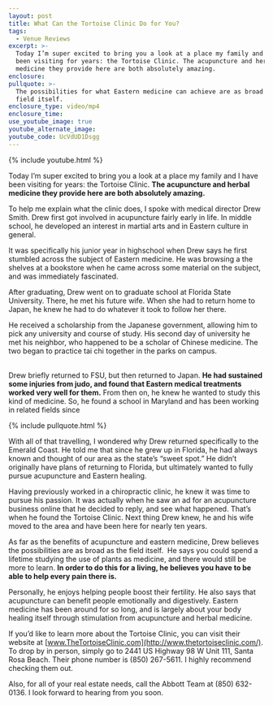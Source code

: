 ```yaml
---
layout: post
title: What Can the Tortoise Clinic Do for You?
tags:
  - Venue Reviews
excerpt: >-
  Today I’m super excited to bring you a look at a place my family and I have
  been visiting for years: the Tortoise Clinic. The acupuncture and herbal
  medicine they provide here are both absolutely amazing.
enclosure:
pullquote: >-
  The possibilities for what Eastern medicine can achieve are as broad as the
  field itself.
enclosure_type: video/mp4
enclosure_time:
use_youtube_image: true
youtube_alternate_image:
youtube_code: UcVdUD1Dsgg
---
```



{% include youtube.html %}

Today I’m super excited to bring you a look at a place my family and I have been visiting for years: the Tortoise Clinic. **The acupuncture and herbal medicine they provide here are both absolutely amazing.**

To help me explain what the clinic does, I spoke with medical director Drew Smith. Drew first got involved in acupuncture fairly early in life. In middle school, he developed an interest in martial arts and in Eastern culture in general.

It was specifically his junior year in highschool when Drew says he first stumbled across the subject of Eastern medicine. He was browsing a the shelves at a bookstore when he came across some material on the subject, and was immediately fascinated.

After graduating, Drew went on to graduate school at Florida State University. There, he met his future wife. When she had to return home to Japan, he knew he had to do whatever it took to follow her there.

He received a scholarship from the Japanese government, allowing him to pick any university and course of study. His second day of university he met his neighbor, who happened to be a scholar of Chinese medicine. The two began to practice tai chi together in the parks on campus.

<br>Drew briefly returned to FSU, but then returned to Japan. **He had sustained some injuries from judo, and found that Eastern medical treatments worked very well for them.** From then on, he knew he wanted to study this kind of medicine. So, he found a school in Maryland and has been working in related fields since

{% include pullquote.html %}

With all of that travelling, I wondered why Drew returned specifically to the Emerald Coast. He told me that since he grew up in Florida, he had always known and thought of our area as the state’s “sweet spot.” He didn’t originally have plans of returning to Florida, but ultimately wanted to fully pursue acupuncture and Eastern healing.

Having previously worked in a chiropractic clinic, he knew it was time to pursue his passion. It was actually when he saw an ad for an acupuncture business online that he decided to reply, and see what happened. That’s when he found the Tortoise Clinic. Next thing Drew knew, he and his wife moved to the area and have been here for nearly ten years.

As far as the benefits of acupuncture and eastern medicine, Drew believes the possibilities are as broad as the field itself.  He says you could spend a lifetime studying the use of plants as medicine, and there would still be more to learn. **In order to do this for a living, he believes you have to be able to help every pain there is.**

Personally, he enjoys helping people boost their fertility. He also says that acupuncture can benefit people emotionally and digestively. Eastern medicine has been around for so long, and is largely about your body healing itself through stimulation from acupuncture and herbal medicine.

If you’d like to learn more about the Tortoise Clinic, you can visit their website at [www.TheTortoiseClinic.com](http://www.thetortoiseclinic.com/). To drop by in person, simply go to 2441 US Highway 98 W Unit 111, Santa Rosa Beach. Their phone number is (850) 267-5611. I highly recommend checking them out.

Also, for all of your real estate needs, call the Abbott Team at (850) 632-0136. I look forward to hearing from you soon.